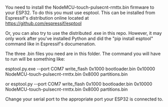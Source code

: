You need to install the NodeMCU-touch-pulsecnt-rmttx.bin firmware to your ESP32. To do this you must use esptool. This can be installed from Espressif's distribution online located at https://github.com/espressif/esptool

Or, you can also try to use the distributed .exe in this repo. However, it may only work after you've installed Python and did the "pip install esptool" command like in Espressif's documenation.

The three .bin files you need are in this folder. The command you will have to run will be something like:

esptool.py.exe --port COM7 write_flash 0x1000 bootloader.bin 0x10000 NodeMCU-touch-pulsecnt-rmttx.bin 0x8000 partitions.bin

or
esptool.py --port COM7 write_flash 0x1000 bootloader.bin 0x10000 NodeMCU-touch-pulsecnt-rmttx.bin 0x8000 partitions.bin

Change your serial port to the appropriate port your ESP32 is connected to.
